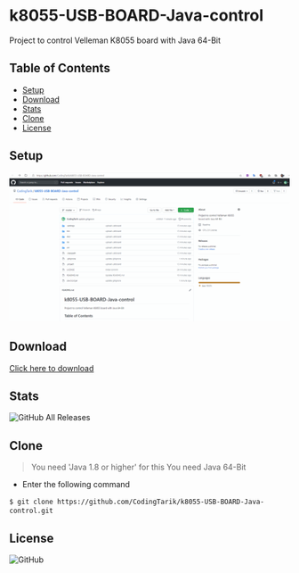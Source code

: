 # k8055-USB-BOARD-Java-control
Project to control Velleman K8055 board with Java 64-Bit

## Table of Contents
  - [Setup](#setup)
  - [Download](#Download)
  - [Stats](#stats)
  - [Clone](#clone)
  - [License](#License)
## Setup
![](doc/tutorial.gif)

## Download
[Click here to download](https://github.com/CodingTarik/k8055-USB-BOARD-Java-control/archive/1.0.zip)

## Stats
![GitHub All Releases](https://img.shields.io/github/downloads/CodingTarik/k8055-USB-BOARD-Java-control/total)
## Clone
> You need 'Java 1.8 or higher' for this
> You need Java 64-Bit

- Enter the following command
```shell
$ git clone https://github.com/CodingTarik/k8055-USB-BOARD-Java-control.git
```
## License
![GitHub](https://img.shields.io/github/license/CodingTarik/k8055-USB-BOARD-Java-control)
